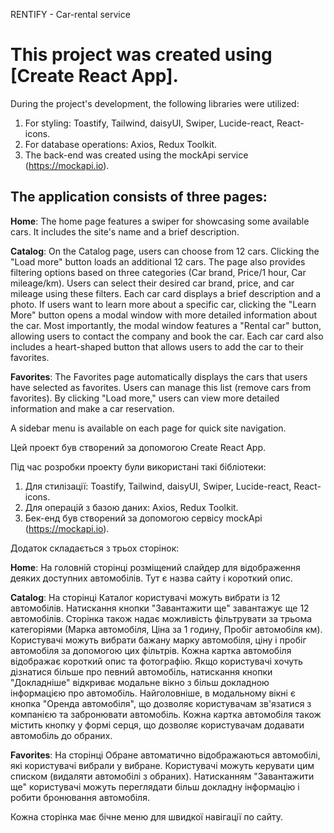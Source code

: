 RENTIFY - Car-rental service

# This project was created using [Create React App].

During the project's development, the following libraries were utilized:

1. For styling: Toastify, Tailwind, daisyUI, Swiper, Lucide-react, React-icons.
2. For database operations: Axios, Redux Toolkit.
3. The back-end was created using the mockApi service (https://mockapi.io).

## The application consists of three pages:

**Home**: The home page features a swiper for showcasing some available cars. It
includes the site's name and a brief description.

**Catalog**: On the Catalog page, users can choose from 12 cars. Clicking the
"Load more" button loads an additional 12 cars. The page also provides filtering
options based on three categories (Car brand, Price/1 hour, Car mileage/km).
Users can select their desired car brand, price, and car mileage using these
filters. Each car card displays a brief description and a photo. If users want
to learn more about a specific car, clicking the "Learn More" button opens a
modal window with more detailed information about the car. Most importantly, the
modal window features a "Rental car" button, allowing users to contact the
company and book the car. Each car card also includes a heart-shaped button that
allows users to add the car to their favorites.

**Favorites**: The Favorites page automatically displays the cars that users
have selected as favorites. Users can manage this list (remove cars from
favorites). By clicking "Load more," users can view more detailed information
and make a car reservation.

A sidebar menu is available on each page for quick site navigation.

<!-- Ukrainian -->

Цей проект був створений за допомогою Create React App.

Під час розробки проекту були використані такі бібліотеки:

1. Для стилізації: Toastify, Tailwind, daisyUI, Swiper, Lucide-react,
   React-icons.
2. Для операцій з базою даних: Axios, Redux Toolkit.
3. Бек-енд був створений за допомогою сервісу mockApi (https://mockapi.io).

Додаток складається з трьох сторінок:

**Home**: На головній сторінці розміщений слайдер для відображення деяких
доступних автомобілів. Тут є назва сайту і короткий опис.

**Catalog**: На сторінці Каталог користувачі можуть вибрати із 12 автомобілів.
Натискання кнопки "Завантажити ще" завантажує ще 12 автомобілів. Сторінка також
надає можливість фільтрувати за трьома категоріями (Марка автомобіля, Ціна за 1
годину, Пробіг автомобіля км). Користувачі можуть вибрати бажану марку
автомобіля, ціну і пробіг автомобіля за допомогою цих фільтрів. Кожна картка
автомобіля відображає короткий опис та фотографію. Якщо користувачі хочуть
дізнатися більше про певний автомобіль, натискання кнопки "Докладніше" відкриває
модальне вікно з більш докладною інформацією про автомобіль. Найголовніше, в
модальному вікні є кнопка "Оренда автомобіля", що дозволяє користувачам
зв'язатися з компанією та забронювати автомобіль. Кожна картка автомобіля також
містить кнопку у формі серця, що дозволяє користувачам додавати автомобіль до
обраних.

**Favorites**: На сторінці Обране автоматично відображаються автомобілі, які
користувачі вибрали у вибране. Користувачі можуть керувати цим списком (видаляти
автомобілі з обраних). Натисканням "Завантажити ще" користувачі можуть
переглядати більш докладну інформацію і робити бронювання автомобіля.

Кожна сторінка має бічне меню для швидкої навігації по сайту.
